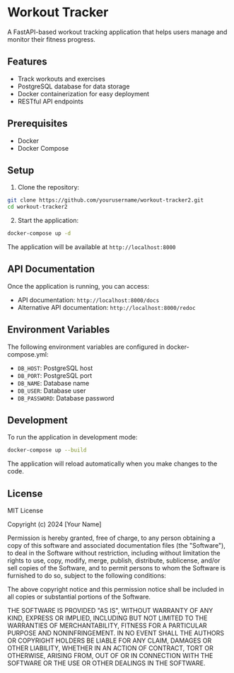 # Workout Tracker

A FastAPI-based workout tracking application that helps users manage and monitor their fitness progress.

## Features

- Track workouts and exercises
- PostgreSQL database for data storage
- Docker containerization for easy deployment
- RESTful API endpoints

## Prerequisites

- Docker
- Docker Compose

## Setup

1. Clone the repository:
```bash
git clone https://github.com/yourusername/workout-tracker2.git
cd workout-tracker2
```

2. Start the application:
```bash
docker-compose up -d
```

The application will be available at `http://localhost:8000`

## API Documentation

Once the application is running, you can access:
- API documentation: `http://localhost:8000/docs`
- Alternative API documentation: `http://localhost:8000/redoc`

## Environment Variables

The following environment variables are configured in docker-compose.yml:

- `DB_HOST`: PostgreSQL host
- `DB_PORT`: PostgreSQL port
- `DB_NAME`: Database name
- `DB_USER`: Database user
- `DB_PASSWORD`: Database password

## Development

To run the application in development mode:

```bash
docker-compose up --build
```

The application will reload automatically when you make changes to the code.

## License

MIT License

Copyright (c) 2024 [Your Name]

Permission is hereby granted, free of charge, to any person obtaining a copy
of this software and associated documentation files (the "Software"), to deal
in the Software without restriction, including without limitation the rights
to use, copy, modify, merge, publish, distribute, sublicense, and/or sell
copies of the Software, and to permit persons to whom the Software is
furnished to do so, subject to the following conditions:

The above copyright notice and this permission notice shall be included in all
copies or substantial portions of the Software.

THE SOFTWARE IS PROVIDED "AS IS", WITHOUT WARRANTY OF ANY KIND, EXPRESS OR
IMPLIED, INCLUDING BUT NOT LIMITED TO THE WARRANTIES OF MERCHANTABILITY,
FITNESS FOR A PARTICULAR PURPOSE AND NONINFRINGEMENT. IN NO EVENT SHALL THE
AUTHORS OR COPYRIGHT HOLDERS BE LIABLE FOR ANY CLAIM, DAMAGES OR OTHER
LIABILITY, WHETHER IN AN ACTION OF CONTRACT, TORT OR OTHERWISE, ARISING FROM,
OUT OF OR IN CONNECTION WITH THE SOFTWARE OR THE USE OR OTHER DEALINGS IN THE
SOFTWARE.

